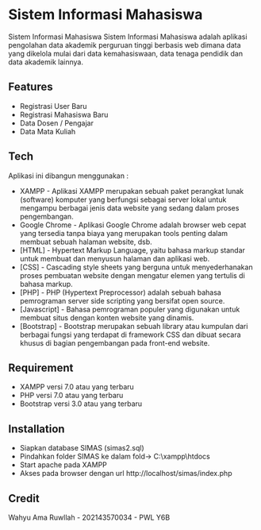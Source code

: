 # Sistem Informasi Mahasiswa

Sistem Informasi Mahasiswa Sistem Informasi Mahasiswa adalah aplikasi pengolahan data akademik perguruan tinggi berbasis web dimana data yang dikelola mulai dari data kemahasiswaan, data tenaga pendidik dan data akademik lainnya. 

## Features

- Registrasi User Baru
- Registrasi Mahasiswa Baru
- Data Dosen / Pengajar
- Data Mata Kuliah

## Tech

Aplikasi ini dibangun menggunakan :

- XAMPP - Aplikasi XAMPP merupakan sebuah paket perangkat lunak (software) komputer yang berfungsi sebagai server lokal untuk mengampu berbagai jenis data website yang sedang dalam proses pengembangan.
- Google Chrome - Aplikasi Google Chrome adalah browser web cepat yang tersedia tanpa biaya yang merupakan tools penting dalam membuat sebuah halaman website, dsb.
- [HTML] - Hypertext Markup Language, yaitu bahasa markup standar untuk membuat dan menyusun halaman dan aplikasi web.
- [CSS] - Cascading style sheets yang berguna untuk menyederhanakan proses pembuatan website dengan mengatur elemen yang tertulis di bahasa markup.
- [PHP] - PHP (Hypertext Preprocessor) adalah sebuah bahasa pemrograman server side scripting yang bersifat open source.
- [Javascript] - Bahasa pemrograman populer yang digunakan untuk membuat situs dengan konten website yang dinamis.
- [Bootstrap] - Bootstrap merupakan sebuah library atau kumpulan dari berbagai fungsi yang terdapat di framework CSS dan dibuat secara khusus di bagian pengembangan pada front-end website.

## Requirement
- XAMPP versi 7.0 atau yang terbaru
- PHP versi 7.0 atau yang terbaru
- Bootstrap versi 3.0 atau yang terbaru

## Installation

- Siapkan database SIMAS (simas2.sql)
- Pindahkan folder SIMAS ke dalam fold-> C:\xampp\htdocs
- Start apache pada XAMPP
- Akses pada browser dengan url http://localhost/simas/index.php

## Credit
Wahyu Ama Ruwllah - 202143570034 - PWL Y6B
